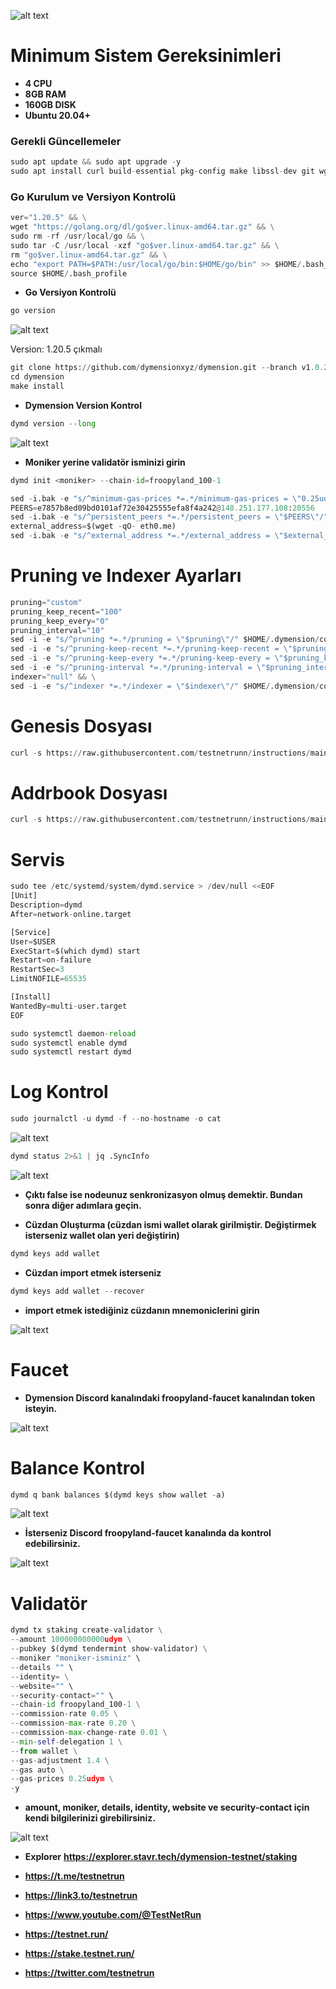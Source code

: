 ![alt text](https://i.hizliresim.com/20m956g.png)


# Minimum Sistem Gereksinimleri

- **4 CPU**
- **8GB RAM**
- **160GB DISK**
- **Ubuntu 20.04+**

### Gerekli Güncellemeler

```python
sudo apt update && sudo apt upgrade -y
sudo apt install curl build-essential pkg-config make libssl-dev git wget jq make gcc chrony -y
```


### Go Kurulum ve Versiyon Kontrolü

```python
ver="1.20.5" && \
wget "https://golang.org/dl/go$ver.linux-amd64.tar.gz" && \
sudo rm -rf /usr/local/go && \
sudo tar -C /usr/local -xzf "go$ver.linux-amd64.tar.gz" && \
rm "go$ver.linux-amd64.tar.gz" && \
echo "export PATH=$PATH:/usr/local/go/bin:$HOME/go/bin" >> $HOME/.bash_profile && \
source $HOME/.bash_profile
```

- **Go Versiyon Kontrolü**

```python
go version
```

![alt text](https://i.hizliresim.com/833lfkg.png)

Version: 1.20.5 çıkmalı


```python
git clone https://github.com/dymensionxyz/dymension.git --branch v1.0.2-beta
cd dymension
make install
```

- **Dymension Version Kontrol**

```python
dymd version --long
```

![alt text](https://i.hizliresim.com/b4mz0a0.png)


- **Moniker yerine validatör isminizi girin**

```python
dymd init <moniker> --chain-id=froopyland_100-1
```


```python
sed -i.bak -e "s/^minimum-gas-prices *=.*/minimum-gas-prices = \"0.25udym\"/;" ~/.dymension/config/app.toml
PEERS=e7857b8ed09bd0101af72e30425555efa8f4a242@148.251.177.108:20556
sed -i.bak -e "s/^persistent_peers *=.*/persistent_peers = \"$PEERS\"/" $HOME/.dymension/config/config.toml
external_address=$(wget -qO- eth0.me) 
sed -i.bak -e "s/^external_address *=.*/external_address = \"$external_address:26656\"/" $HOME/.dymension/config/config.toml
```

# Pruning ve Indexer Ayarları

```python
pruning="custom"
pruning_keep_recent="100"
pruning_keep_every="0"
pruning_interval="10"
sed -i -e "s/^pruning *=.*/pruning = \"$pruning\"/" $HOME/.dymension/config/app.toml
sed -i -e "s/^pruning-keep-recent *=.*/pruning-keep-recent = \"$pruning_keep_recent\"/" $HOME/.dymension/config/app.toml
sed -i -e "s/^pruning-keep-every *=.*/pruning-keep-every = \"$pruning_keep_every\"/" $HOME/.dymension/config/app.toml
sed -i -e "s/^pruning-interval *=.*/pruning-interval = \"$pruning_interval\"/" $HOME/.dymension/config/app.toml
indexer="null" && \
sed -i -e "s/^indexer *=.*/indexer = \"$indexer\"/" $HOME/.dymension/config/config.toml
```

# Genesis Dosyası

```python
curl -s https://raw.githubusercontent.com/testnetrunn/instructions/main/testnet/dymension/genesis.json > $HOME/.dymension/config/genesis.json
```

# Addrbook Dosyası

```python
curl -s https://raw.githubusercontent.com/testnetrunn/instructions/main/testnet/dymension/addrbook.json > $HOME/.dymension/config/addrbook.json
```



# Servis

```python
sudo tee /etc/systemd/system/dymd.service > /dev/null <<EOF
[Unit]
Description=dymd
After=network-online.target

[Service]
User=$USER
ExecStart=$(which dymd) start
Restart=on-failure
RestartSec=3
LimitNOFILE=65535

[Install]
WantedBy=multi-user.target
EOF
```

```python
sudo systemctl daemon-reload
sudo systemctl enable dymd
sudo systemctl restart dymd
```


#  Log Kontrol

```python
sudo journalctl -u dymd -f --no-hostname -o cat
```

![alt text](https://i.hizliresim.com/7kqpazr.png)


```python
dymd status 2>&1 | jq .SyncInfo
```

![alt text](https://i.hizliresim.com/5e175ph.png)


- **Çıktı false ise nodeunuz senkronizasyon olmuş demektir. Bundan sonra diğer adımlara geçin.**


- **Cüzdan Oluşturma (cüzdan ismi wallet olarak girilmiştir. Değiştirmek isterseniz wallet olan yeri değiştirin)**

```python
dymd keys add wallet
```

- **Cüzdan import etmek isterseniz**

```python
dymd keys add wallet --recover
```
- **import etmek istediğiniz cüzdanın mnemoniclerini girin**

![alt text](https://i.hizliresim.com/m9phwsn.png)


#  Faucet

- **Dymension Discord kanalındaki froopyland-faucet kanalından token isteyin.**

![alt text](https://i.hizliresim.com/sdiw956.png)

#  Balance Kontrol

```python
dymd q bank balances $(dymd keys show wallet -a)
```

![alt text](https://i.hizliresim.com/scnbdj9.png)


- **İsterseniz Discord froopyland-faucet kanalında da kontrol edebilirsiniz.**

![alt text](https://i.hizliresim.com/1rxv7he.png)


#  Validatör



```python
dymd tx staking create-validator \
--amount 100000000000udym \
--pubkey $(dymd tendermint show-validator) \
--moniker "moniker-isminiz" \
--details "" \
--identity= \
--website="" \
--security-contact="" \
--chain-id froopyland_100-1 \
--commission-rate 0.05 \
--commission-max-rate 0.20 \
--commission-max-change-rate 0.01 \
--min-self-delegation 1 \
--from wallet \
--gas-adjustment 1.4 \
--gas auto \
--gas-prices 0.25udym \
-y
```

- **amount, moniker, details, identity, website ve security-contact için kendi bilgilerinizi girebilirsiniz.**


![alt text](https://i.hizliresim.com/ezvx95d.png)

- **Explorer** **https://explorer.stavr.tech/dymension-testnet/staking**

- **https://t.me/testnetrun**

- **https://link3.to/testnetrun**

- **https://www.youtube.com/@TestNetRun**

- **https://testnet.run/**

- **https://stake.testnet.run/**

- **https://twitter.com/testnetrun**

















